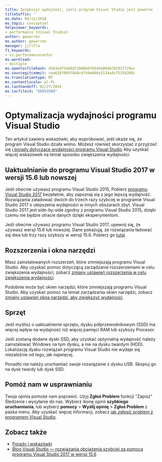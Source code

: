 ```yaml
---
title: Zwiększyć wydajność, jeśli program Visual Studio jest powolne
titleSuffix: ''
ms.date: 04/11/2018
ms.topic: conceptual
helpviewer_keywords:
- performance [Visual Studio]
author: gewarren
ms.author: gewarren
manager: jillfra
f1_keywords:
- vs.performancecenter
ms.workload:
- multiple
ms.openlocfilehash: d163edf5e08df3b60bdf664da8048781927729ac
ms.sourcegitcommit: cea6187005f8a0cdf44e866a1534a4cf5356208c
ms.translationtype: MT
ms.contentlocale: pl-PL
ms.lasthandoff: 02/27/2019
ms.locfileid: "56953589"
---
```

# <a name="optimize-visual-studio-performance"></a>Optymalizacja wydajności programu Visual Studio

Ten artykuł zawiera wskazówki, aby wypróbować, jeśli okaże się, że program Visual Studio działa wolno. Możesz również skorzystać z przyjrzeć się [i porady dotyczące wydajności programu Visual Studio](../ide/visual-studio-performance-tips-and-tricks.md) Aby uzyskać więcej wskazówek na temat sposobu zwiększenia wydajności.

## <a name="upgrade-to-visual-studio-2017-version-156-or-later"></a>Uaktualnianie do programu Visual Studio 2017 w wersji 15.6 lub nowszej

Jeśli obecnie używasz programu Visual Studio 2015, Pobierz [programu Visual Studio 2017](https://visualstudio.microsoft.com/downloads/?utm_medium=microsoft&utm_source=docs.microsoft.com&utm_campaign=inline+link&utm_content=download+vs2017) bezpłatnie, aby zapoznaj się z jego lepszą wydajność. Rozwiązania załadować dwóch do trzech razy szybciej w programie Visual Studio 2017 o ulepszenia wydajności w innych obszarach zbyt. Visual Studio 2017 jest side-by-side zgodny z programu Visual Studio 2015, dzięki czemu nie będzie utracie danych dzięki eksperymentom.

Jeśli obecnie używasz programu Visual Studio 2017, upewnij się, że używasz wersji 15.6 lub nowszej. Dane pokazują, że rozwiązania ładować się dwa lub trzy razy szybszy w wersji 15.6. Pobierz go [tutaj](https://visualstudio.microsoft.com/downloads/?utm_medium=microsoft&utm_source=docs.microsoft.com&utm_campaign=button+cta&utm_content=download+vs2017).

## <a name="extensions-and-tool-windows"></a>Rozszerzenia i okna narzędzi

Masz zainstalowanych rozszerzeń, które zmniejszają programu Visual Studio. Aby uzyskać pomoc dotyczącą zarządzanie rozszerzeniami w celu zwiększenia wydajności, zobacz [zmiany ustawień rozszerzenia w celu zwiększenia wydajności](../ide/optimize-visual-studio-startup-time.md#extensions).

Podobnie może być okien narzędzi, które zmniejszają programu Visual Studio. Aby uzyskać pomoc na temat zarządzania okien narzędzi, zobacz [zmiany ustawień okna narzędzi, aby zwiększyć wydajność](../ide/optimize-visual-studio-startup-time.md#tool-windows).

## <a name="hardware"></a>Sprzęt

Jeśli myślisz o uaktualnienie sprzętu, dysku półprzewodnikowym (SSD) ma więcej wpływ na wydajność niż więcej pamięci RAM lub szybszy Procesor.

Jeśli zostaną dodane dyski SSD, aby uzyskać optymalną wydajność należy zainstalować Windows na tym dysku, a nie na dysku twardym (HDD). Lokalizację dysku rozwiązań programu Visual Studio nie wydaje się niezależnie od tego, jak najwięcej.

Ponadto nie należy uruchamiać swoje rozwiązanie z dysku USB. Skopiuj go na dysk twardy lub dysk SSD.

## <a name="help-us-improve"></a>Pomóż nam w usprawnianiu

Twoja opinia pomoże nam poprawić. Użyj **Zgłoś Problem** funkcji "Zapisz" Śledzenie i wysyłanie do nas. Wybierz ikonę opinii **szybkiego uruchamiania**, lub wybierz **pomocy** > **Wyślij opinię** > **Zgłoś Problem** z paska menu. Aby uzyskać więcej informacji, zobacz [jak zgłosić problem z programem Visual Studio](../ide/how-to-report-a-problem-with-visual-studio.md).

## <a name="see-also"></a>Zobacz także

- [Porady i wskazówki](../ide/visual-studio-performance-tips-and-tricks.md)
- [Blog Visual Studio — rozwiązania obciążenia szybciej za pomocą programu Visual Studio 2017 w wersji 15.6](https://devblogs.microsoft.com/visualstudio/load-solutions-faster-with-visual-studio-2017-version-15-6/)